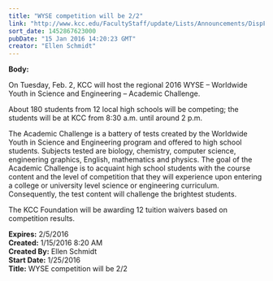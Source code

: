 ```yaml
---
title: "WYSE competition will be 2/2"
link: "http://www.kcc.edu/FacultyStaff/update/Lists/Announcements/DispForm.aspx?ID=2142"
sort_date: 1452867623000
pubDate: "15 Jan 2016 14:20:23 GMT"
creator: "Ellen Schmidt"
---
```


<div><b>Body:</b> <div class="ExternalClass8751DC7234224B8CBFD4C00A8EEE0B50"><p>​On Tuesday, Feb. 2, KCC will host the regional 2016 WYSE – Worldwide Youth in Science and Engineering – Academic Challenge.</p>
<p>About 180 students from 12 local high schools will be competing; the students will be at KCC from 8:30 a.m. until around 2 p.m.</p>
<p>The Academic Challenge is a battery of tests created by the Worldwide Youth in Science and Engineering program and offered to high school students. Subjects tested are biology, chemistry, computer science, engineering graphics, English, mathematics and physics. The goal of the Academic Challenge is to acquaint high school students with the course content and the level of competition that they will experience upon entering a college or university level science or engineering curriculum. Consequently, the test content will challenge the brightest students. </p>
<p>The KCC Foundation will be awarding 12 tuition waivers based on competition results.<br /></p></div></div>
<div><b>Expires:</b> 2/5/2016</div>
<div><b>Created:</b> 1/15/2016 8:20 AM</div>
<div><b>Created By:</b> Ellen Schmidt</div>
<div><b>Start Date:</b> 1/25/2016</div>
<div><b>Title:</b> WYSE competition will be 2/2</div>

